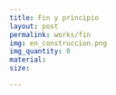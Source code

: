 ```yaml
---
title: Fin y principio
layout: post
permalink: works/fin
img: en_construccion.png
img_quantity: 0
material:
size:

---
```

